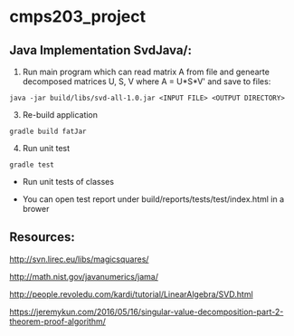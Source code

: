# cmps203_project

## Java Implementation SvdJava/:

1. Run main program which can read matrix A from file and genearte decomposed matrices U, S, V where A = U\*S\*V' and save to files: 

```
java -jar build/libs/svd-all-1.0.jar <INPUT FILE> <OUTPUT DIRECTORY>
```

3. Re-build application
```
gradle build fatJar
```

4. Run unit test
```
gradle test
```
- Run unit tests of classes

- You can open test report under build/reports/tests/test/index.html in a brower

## Resources:

http://svn.lirec.eu/libs/magicsquares/

http://math.nist.gov/javanumerics/jama/

http://people.revoledu.com/kardi/tutorial/LinearAlgebra/SVD.html

https://jeremykun.com/2016/05/16/singular-value-decomposition-part-2-theorem-proof-algorithm/
